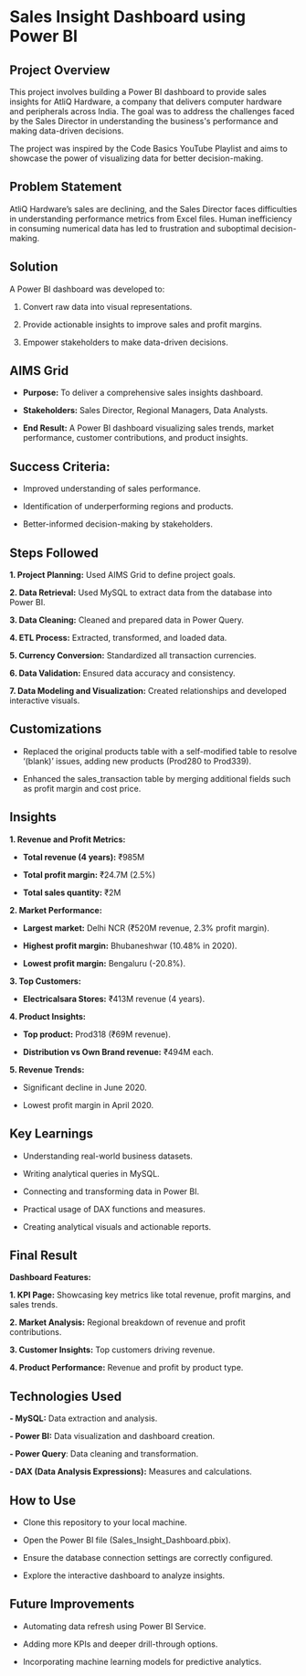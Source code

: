# Sales Insight Dashboard using Power BI

## Project Overview

This project involves building a Power BI dashboard to provide sales insights for AtliQ Hardware, a company that delivers computer hardware and peripherals across India. The goal was to address the challenges faced by the Sales Director in understanding the business's performance and making data-driven decisions.

The project was inspired by the Code Basics YouTube Playlist and aims to showcase the power of visualizing data for better decision-making.

## Problem Statement

AtliQ Hardware’s sales are declining, and the Sales Director faces difficulties in understanding performance metrics from Excel files. Human inefficiency in consuming numerical data has led to frustration and suboptimal decision-making.

## Solution

A Power BI dashboard was developed to:

1. Convert raw data into visual representations.

2. Provide actionable insights to improve sales and profit margins.

3. Empower stakeholders to make data-driven decisions.

## AIMS Grid

- **Purpose:** To deliver a comprehensive sales insights dashboard.

- **Stakeholders:** Sales Director, Regional Managers, Data Analysts.

- **End Result:** A Power BI dashboard visualizing sales trends, market performance, customer contributions, and product insights.

## Success Criteria:

- Improved understanding of sales performance.

- Identification of underperforming regions and products.

- Better-informed decision-making by stakeholders.

## Steps Followed

**1. Project Planning:** Used AIMS Grid to define project goals.

**2. Data Retrieval:** Used MySQL to extract data from the database into Power BI.

**3. Data Cleaning:** Cleaned and prepared data in Power Query.

**4. ETL Process:** Extracted, transformed, and loaded data.

**5. Currency Conversion:** Standardized all transaction currencies.

**6. Data Validation:** Ensured data accuracy and consistency.

**7. Data Modeling and Visualization:** Created relationships and developed interactive visuals.

## Customizations

- Replaced the original products table with a self-modified table to resolve ‘(blank)’ issues, adding new products (Prod280 to Prod339).

- Enhanced the sales_transaction table by merging additional fields such as profit margin and cost price.

## Insights

**1. Revenue and Profit Metrics:**

   - **Total revenue (4 years):** ₹985M

   - **Total profit margin:** ₹24.7M (2.5%)

   - **Total sales quantity:** ₹2M

**2. Market Performance:**

   - **Largest market:** Delhi NCR (₹520M revenue, 2.3% profit margin).

   - **Highest profit margin:** Bhubaneshwar (10.48% in 2020).

   - **Lowest profit margin:** Bengaluru (-20.8%).

**3. Top Customers:**

   - **Electricalsara Stores:** ₹413M revenue (4 years).

**4. Product Insights:**

   - **Top product:** Prod318 (₹69M revenue).

   - **Distribution vs Own Brand revenue:** ₹494M each.

 **5. Revenue Trends:**

   - Significant decline in June 2020.

   - Lowest profit margin in April 2020.

## Key Learnings

- Understanding real-world business datasets.

- Writing analytical queries in MySQL.

- Connecting and transforming data in Power BI.

- Practical usage of DAX functions and measures.

- Creating analytical visuals and actionable reports.

## Final Result

**Dashboard Features:**

**1. KPI Page:** Showcasing key metrics like total revenue, profit margins, and sales trends.

**2. Market Analysis:** Regional breakdown of revenue and profit contributions.

**3. Customer Insights:** Top customers driving revenue.

**4. Product Performance:** Revenue and profit by product type.

## Technologies Used

**- MySQL:** Data extraction and analysis.

**- Power BI:** Data visualization and dashboard creation.

**- Power Query**: Data cleaning and transformation.

**- DAX (Data Analysis Expressions):** Measures and calculations.

## How to Use

- Clone this repository to your local machine.

- Open the Power BI file (Sales_Insight_Dashboard.pbix).

- Ensure the database connection settings are correctly configured.

- Explore the interactive dashboard to analyze insights.

## Future Improvements

- Automating data refresh using Power BI Service.

- Adding more KPIs and deeper drill-through options.

- Incorporating machine learning models for predictive analytics.

